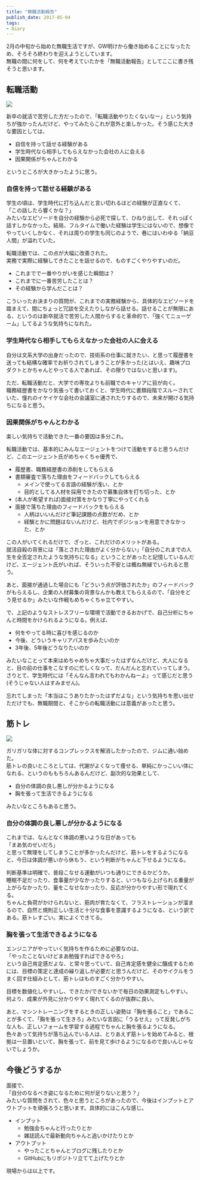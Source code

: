 ```yaml
---
title: "無職活動報告"
publish_date: 2017-05-04
tags:
- Diary
---
```


2月の中旬から始めた無職生活ですが、GW明けから働き始めることになったため、そろそろ終わりを迎えようとしています。\
無職の間に何をして、何を考えていたかを「無職活動報告」としてここに書き残そうと思います。

## 転職活動

![](../../../assets/1493856000-1.png)

新卒の就活で苦労した方だったので、「転職活動やりたくないなー」という気持ちが強かったんだけど、やってみたらこれが意外と楽しかった。そう感じた大きな要因としては、

- 自信を持って話せる経験がある
- 学生時代なら相手してもらえなかった会社の人に会える
- 因果関係がちゃんとわかる

というところが大きかったように思う。

### 自信を持って話せる経験がある

学生の頃は、学生時代に打ち込んだと言い切れるほどの経験が正直なくて、\
「この話したら響くかな？」\
みたいなエピソードを自分の経験から必死で探して、ひねり出して、それっぽく話すしかなかった。結局、フルタイムで働いた経験は学生にはないので、想像でやっていくしかなく、それは周りの学生も同じのようで、巷にはいわゆる「納豆人間」が溢れていた。

転職活動では、この点が大幅に改善された。\
実務で実際に経験してきたことを話せるので、ものすごくやりやすいのだ。

- これまでで一番やりがいを感じた瞬間は？
- これまでに一番苦労したことは？
- その経験から学んだことは？

こういったお決まりの質問が、これまでの実務経験から、具体的なエピソードを踏まえて、間にちょっと冗談を交えたりしながら話せる。話せることが無限にある、というのは新卒就活で苦労した人間からすると革命的で、「強くてニューゲーム」してるような気持ちになれた。

### 学生時代なら相手してもらえなかった会社の人に会える

自分は文系大学の出身だったので、技術系の仕事に就きたい、と思って履歴書を送っても結構な確率でお祈りされてしまうことが多かった(とはいえ、趣味プロダクトとかちゃんとやってる人であれば、その限りではないと思います)。

ただ、転職活動だと、大学での専攻よりも前職でのキャリアに目が向く。\
職務経歴書をかなり気張って書いておくと、学生時代に書類段階でスルーされていた、憧れのイケイケな会社の会議室に通されたりするので、未来が開ける気持ちになると思う。

### 因果関係がちゃんとわかる

楽しい気持ちで活動できた一番の要因は多分これ。

転職活動では、基本的にみんなエージェントをつけて活動をすると思うんだけど、このエージェント氏がめちゃくちゃ優秀で、

- 履歴書、職務経歴書の添削をしてもらえる
- 書類審査で落ちた理由をフィードバックしてもらえる
  - メインで使ってる言語の経験が浅い、とか
  - 目的としてる人材を採用できたので募集自体を打ち切った、とか
- (本人が希望すれば)面接対策をかなり丁寧にやってくれる
- 面接で落ちた理由のフィードバックをもらえる
  - 人柄はいいんだけど筆記課題の点数がだめ、とか
  - 経験とかに問題はないんだけど、社内でポジションを用意できなかった、とか

この人がいてくれるだけで、ざっと、これだけのメリットがある。\
就活自殺の背景には「落とされた理由がよく分からない」「自分のこれまでの人生を全否定されたような気持ちになる」ということがあったと記憶しているんだけど、エージェント氏がいれば、そういった不安とは概ね無縁でいられると思う。

あと、面接が通過した場合にも「どういう点が評価されたか」のフィードバックがもらえるし、企業の人材募集の背景なんかも教えてもらえるので、「自分をどう見せるか」みたいな作戦もめちゃくちゃ立てやすい。

で、上記のようなストレスフリーな環境で活動できるおかげで、自己分析にちゃんと時間をかけられるようになる。例えば、

- 何をやってる時に喜びを感じるのか
- 今後、どういうキャリアパスを歩みたいのか
- 3年後、5年後どうなりたいのか

みたいなことって本来はめちゃめちゃ大事だったはずなんだけど、大人になると、目の前の仕事をこなすのに忙しくなって、だんだんと忘れていってしまう。さりとて、学生時代には「そんなん言われてもわかんねーよ」って感じだと思う(そうじゃない人はすみません)。

忘れてしまった「本当はこうありたかったはずだよな」という気持ちを思い出せただけでも、無職期間と、そこからの転職活動には意義があったと思う。

## 筋トレ

![](../../../assets/1493856000-2.png)

ガリガリな体に対するコンプレックスを解消したかったので、ジムに通い始めた。\
筋トレの良いところとしては、代謝がよくなって痩せる、単純にかっこいい体になれる、というのももちろんあるんだけど、副次的な効果として、

- 自分の体調の良し悪しが分かるようになる
- 胸を張って生活できるようになる

みたいなところもあると思う。

### 自分の体調の良し悪しが分かるようになる

これまでは、なんとなく体調の悪いような日があっても\
「まあ気のせいだろ」\
と思って無理をしてしまうことが多かったんだけど、筋トレをするようになると、今日は体調が悪いから休もう、という判断がちゃんと下せるようになる。

判断基準は明確で、普段こなせる運動がいつも通りにできるかどうか。\
睡眠不足だったり、食事量が少なかったりすると、いつもなら上げられる重量が上がらなかったり、量をこなせなかったり、反応が分かりやすい形で現れてくる。\
ちゃんと負荷がかけられないと、筋肉が育たなくて、フラストレーションが溜まるので、自然と規則正しい生活と十分な食事を意識するようになる、という訳である。筋トレすごい。実によくできてる。

### 胸を張って生活できるようになる

エンジニアがやっていく気持ちを作るために必要なのは、\
「やったことないけどまあ勉強すればできるやろ」\
という自己肯定感だよな、と常々思っていて、自己肯定感を健全に醸成するためには、目標の策定と達成の繰り返しが必要だと思うんだけど、そのサイクルをうまく回す仕組みとして、筋トレはものすごく分かりやすい。

目標を数値化しやすいし、できたか/できないかで毎日の効果測定もしやすい。\
何より、成果が外見に分かりやすく現れてくるのが抜群に良い。

あと、マシントレーニングをするときの正しい姿勢は「胸を張ること」であることが多くて、「胸を張って生きろ」みたいな言説に「うるせえ」って反発しがちな人も、正しいフォームを学習する過程でちゃんと胸を張るようになる。\
色々あって気持ちが落ち込んでいる人は、とりあえず筋トレを始めてみると、根拠は一旦置いといて、胸を張って、前を見て歩けるようになるので良いんじゃないでしょうか。

## 今後どうするか

面接で、\
「自分のなるべき姿になるために何が足りないと思う？」\
みたいな質問をされて、色々と思うところがあったので、今後はインプットとアウトプットを頑張ろうと思います。具体的にはこんな感じ。

- インプット
  - 勉強会ちゃんと行ったりとか
  - 雑誌読んで最新動向ちゃんと追いかけたりとか
- アウトプット
  - やったことちゃんとブログに残したりとか
  - GitHubにもリポジトリ立てて上げたりとか

現場からは以上です。
